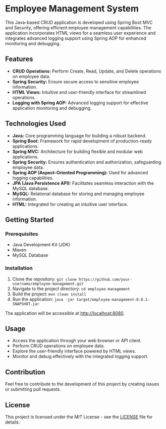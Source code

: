 # Employee Management System

This Java-based CRUD application is developed using Spring Boot MVC and Security, offering efficient employee management capabilities. The application incorporates HTML views for a seamless user experience and integrates advanced logging support using Spring AOP for enhanced monitoring and debugging.

## Features

- **CRUD Operations:** Perform Create, Read, Update, and Delete operations on employee data.
- **Spring Security:** Ensure secure access to sensitive employee information.
- **HTML Views:** Intuitive and user-friendly interface for streamlined operations.
- **Logging with Spring AOP:** Advanced logging support for effective application monitoring and debugging.

## Technologies Used

- **Java:** Core programming language for building a robust backend.
- **Spring Boot:** Framework for rapid development of production-ready applications.
- **Spring MVC:** Architecture for building flexible and modular web applications.
- **Spring Security:** Ensures authentication and authorization, safeguarding employee data.
- **Spring AOP (Aspect-Oriented Programming):** Used for advanced logging capabilities.
- **JPA (Java Persistence API):** Facilitates seamless interaction with the MySQL database.
- **MySQL:** Relational database for storing and managing employee information.
- **HTML:** Integrated for creating an intuitive user interface.

## Getting Started

### Prerequisites

- Java Development Kit (JDK)
- Maven
- MySQL Database

### Installation

1. Clone the repository: `git clone https://github.com/your-username/employee-management.git`
2. Navigate to the project directory: `cd employee-management`
3. Build the project: `mvn clean install`
4. Run the application: `java -jar target/employee-management-0.0.1-SNAPSHOT.jar`

The application will be accessible at [http://localhost:8080](http://localhost:8080).

## Usage

- Access the application through your web browser or API client.
- Perform CRUD operations on employee data.
- Explore the user-friendly interface powered by HTML views.
- Monitor and debug effectively with the integrated logging support.

## Contribution

Feel free to contribute to the development of this project by creating issues or submitting pull requests.

## License

This project is licensed under the MIT License - see the [LICENSE](LICENSE) file for details.
